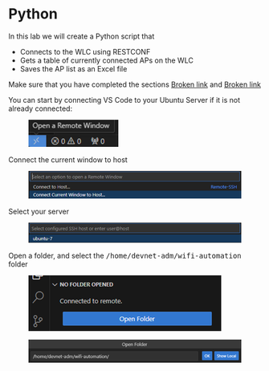 # Python

In this lab we will create a Python script that

* Connects to the WLC using RESTCONF
* Gets a table of currently connected APs on the WLC
* Saves the AP list as an Excel file

Make sure that you have completed the sections [Broken link](broken-reference "mention") and [Broken link](broken-reference "mention")

You can start by connecting VS Code to your Ubuntu Server if it is not already connected:

<figure><img src="../../.gitbook/assets/image.png" alt="" width="179"><figcaption></figcaption></figure>

Connect the current window to host

<figure><img src="../../.gitbook/assets/image (1).png" alt=""><figcaption></figcaption></figure>

Select your server

<figure><img src="../../.gitbook/assets/image (2).png" alt=""><figcaption></figcaption></figure>

Open a folder, and select the <kbd>/home/devnet-adm/wifi-automation</kbd> folder

<figure><img src="../../.gitbook/assets/image (3).png" alt=""><figcaption></figcaption></figure>

<figure><img src="../../.gitbook/assets/image (4).png" alt=""><figcaption></figcaption></figure>

